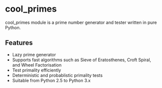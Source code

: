 # cool_primes

cool_primes module is a prime number generator and tester written in pure Python.

## Features
- Lazy prime generator
- Supports fast algorithms such as Sieve of Eratosthenes, Croft Spiral, and Wheel Factorisation
- Test primality efficiently
- Deterministic and probablistic primality tests
- Suitable from Python 2.5 to Python 3.x